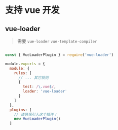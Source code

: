 
# 支持 vue 开发

## vue-loader

> 需要 `vue-loader` `vue-template-compiler`

```javaScript

const { VueLoaderPlugin } = require('vue-loader')

module.exports = {
  module: {
    rules: [
      // ... 其它规则
      {
        test: /\.vue$/,
        loader: 'vue-loader'
      }
    ]
  },
  plugins: [
    // 请确保引入这个插件！
    new VueLoaderPlugin()
  ]

```